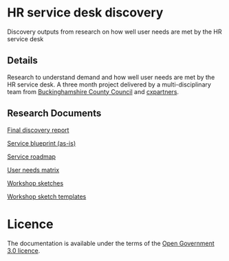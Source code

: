 # HR service desk discovery
Discovery outputs from research on how well user needs are met by the HR service desk

## Details
Research to understand demand and how well user needs are met by the HR service desk. A three month project delivered by a multi-disciplinary team from [Buckinghamshire County Council](https://www.buckscc.gov.uk/) and [cxpartners](https://www.cxpartners.co.uk/).

## Research Documents
[Final discovery report](https://github.com/Buckinghamshire-Digital-Service/HR-service-desk-discovery/raw/master/HR%20Service%20Desk%20%E2%80%93%C2%A0Discovery%20Report%20by%20cxpartners.pdf)

[Service blueprint (as-is)](https://github.com/Buckinghamshire-Digital-Service/HR-service-desk-discovery/raw/master/HR%20Service%20Desk%20%E2%80%93%20Research%20Outputs%20-%20As-Is%20Service%20Blueprint.pdf)

[Service roadmap](https://github.com/Buckinghamshire-Digital-Service/HR-service-desk-discovery/raw/master/HR%20Service%20Desk%20%E2%80%93%20Research%20Outputs%20-%20Service%20Roadmap.pdf)

[User needs matrix](https://github.com/Buckinghamshire-Digital-Service/HR-service-desk-discovery/raw/master/HR%20Service%20Desk%20%E2%80%93%20Research%20Outputs%20-%20User%20Needs%20Matrix.pdf)

[Workshop sketches](https://github.com/Buckinghamshire-Digital-Service/HR-service-desk-discovery/raw/master/Sketches%20from%2020%20February%20Workshop.pdf)

[Workshop sketch templates](https://github.com/Buckinghamshire-Digital-Service/HR-service-desk-discovery/raw/master/Project%20Sketch%20Template.png)

# Licence
The documentation is available under the terms of the [Open Government 3.0 licence](http://www.nationalarchives.gov.uk/doc/open-government-licence/version/3/).
